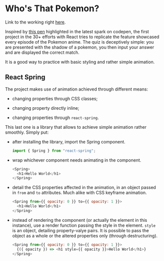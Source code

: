 # Who's That Pokemon?

Link to the working right [here](https://codepen.io/borntofrappe/full/GwYLRw).

Inspired by [this pen](https://codepen.io/tiffachoo/pen/KGJEba) highlighted in the latest spark on codepen, the first project in the 30+ efforts with React tries to replicate the feature showcased every episode of the Pokemon anime. The quiz is deceptively simple: you are presented with the shadow of a pokemon, you then input your answer and are displayed the correct match.

It is a good way to practice with basic styling and rather simple animation.

## React Spring

The project makes use of animation achieved through different means:

- changing properties through CSS classes;

- changing property directly inline;

- changing properties through `react-spring`.

This last one is a library that allows to achieve simple animation rather smoothly. Simply put:

- after installing the library, import the Spring component.

  ```js
  import { Spring } from "react-spring";
  ```

- wrap whichever component needs animating in the component.

  ```js
  <Spring>
    <h1>Hello World</h1>
  </Spring>
  ```

- detail the CSS properties affected in the animation, in an object passed in `from` and `to` attributes. Much alike with CSS keyframe animation.

  ```js
  <Spring from={{ opacity: 0 }} to={{ opacity: 1 }}>
    <h1>Hello World</h1>
  </Spring>
  ```

- instead of rendering the component (or actually the element in this instance), use a render function passing the style in the element. `style` is an object, detailing property-valye pairs. It is possible to pass the object as a whole or the altered properties only (through destructuring).

  ```js
  <Spring from={{ opacity: 0 }} to={{ opacity: 1 }}>
    {({ opacity }) => <h1 style={{ opacity }}>Hello World</h1>}
  </Spring>
  ```
